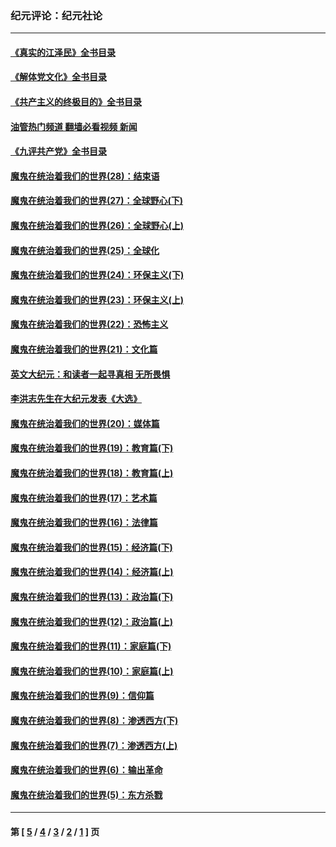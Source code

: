 ### 纪元评论：纪元社论
---
#### [《真实的江泽民》全书目录](../../pages/nsc422/n13721399.md?07310330) 
#### [《解体党文化》全书目录](../../pages/nsc422/n13721157.md?07310330) 
#### [《共产主义的终极目的》全书目录](../../pages/nsc422/n13721048.md?07310330) 
#### [油管热门频道 翻墙必看视频 新闻](ok?07310330)
#### [《九评共产党》全书目录](../../pages/nsc422/n13708085.md?07310330) 
#### [魔鬼在统治着我们的世界(28)：结束语](../../pages/nsc422/n10936246.md?07310330) 
#### [魔鬼在统治着我们的世界(27)：全球野心(下)](../../pages/nsc422/n10928319.md?07310330) 
#### [魔鬼在统治着我们的世界(26)：全球野心(上)](../../pages/nsc422/n10900318.md?07310330) 
#### [魔鬼在统治着我们的世界(25)：全球化](../../pages/nsc422/n10788205.md?07310330) 
#### [魔鬼在统治着我们的世界(24)：环保主义(下)](../../pages/nsc422/n10695307.md?07310330) 
#### [魔鬼在统治着我们的世界(23)：环保主义(上)](../../pages/nsc422/n10688613.md?07310330) 
#### [魔鬼在统治着我们的世界(22)：恐怖主义](../../pages/nsc422/n10614727.md?07310330) 
#### [魔鬼在统治着我们的世界(21)：文化篇](../../pages/nsc422/n10597706.md?07310330) 
#### [英文大纪元：和读者一起寻真相 无所畏惧](../../pages/nsc422/n12542027.md?07310330) 
#### [李洪志先生在大纪元发表《大选》](../../pages/nsc422/n12534746.md?07310330) 
#### [魔鬼在统治着我们的世界(20)：媒体篇](../../pages/nsc422/n10586579.md?07310330) 
#### [魔鬼在统治着我们的世界(19)：教育篇(下)](../../pages/nsc422/n10564808.md?07310330) 
#### [魔鬼在统治着我们的世界(18)：教育篇(上)](../../pages/nsc422/n10526970.md?07310330) 
#### [魔鬼在统治着我们的世界(17)：艺术篇](../../pages/nsc422/n10499093.md?07310330) 
#### [魔鬼在统治着我们的世界(16)：法律篇](../../pages/nsc422/n10485969.md?07310330) 
#### [魔鬼在统治着我们的世界(15)：经济篇(下)](../../pages/nsc422/n10469975.md?07310330) 
#### [魔鬼在统治着我们的世界(14)：经济篇(上)](../../pages/nsc422/n10457370.md?07310330) 
#### [魔鬼在统治着我们的世界(13)：政治篇(下)](../../pages/nsc422/n10448270.md?07310330) 
#### [魔鬼在统治着我们的世界(12)：政治篇(上)](../../pages/nsc422/n10444576.md?07310330) 
#### [魔鬼在统治着我们的世界(11)：家庭篇(下)](../../pages/nsc422/n10440961.md?07310330) 
#### [魔鬼在统治着我们的世界(10)：家庭篇(上)](../../pages/nsc422/n10435448.md?07310330) 
#### [魔鬼在统治着我们的世界(9)：信仰篇](../../pages/nsc422/n10432159.md?07310330) 
#### [魔鬼在统治着我们的世界(8)：渗透西方(下)](../../pages/nsc422/n10429603.md?07310330) 
#### [魔鬼在统治着我们的世界(7)：渗透西方(上)](../../pages/nsc422/n10426013.md?07310330) 
#### [魔鬼在统治着我们的世界(6)：输出革命](../../pages/nsc422/n10421536.md?07310330) 
#### [魔鬼在统治着我们的世界(5)：东方杀戮](../../pages/nsc422/n10417707.md?07310330) 

---
#### 第 [ [5](./5.md?07310330) / [4](./4.md?07310330) / [3](./3.md?07310330) / [2](./2.md?07310330) / [1](./1.md?07310330) ] 页
